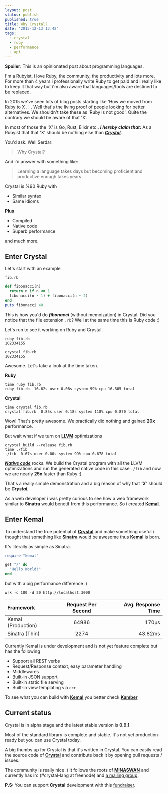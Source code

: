 ```yaml
---
layout: post
status: publish
published: true
title: Why Crystal?
date: '2015-12-13 13:42'
tags:
  - crystal
  - ruby
  - performance
  - api
---
```


**Spoiler**: This is an opinionated post about programming languages.

I'm a Rubyist, i love Ruby, the community, the productivity and lots more.
For more than 4 years i professionally write Ruby to get paid and i really like to keep it that way but
i'm also aware that languages/tools are destined to be replaced.

In 2015 we've seen lots of blog posts starting like 'How we moved from Ruby to X ..' . Well that's the living
proof of people looking for better alternatives. We shouldn't take these as 'Ruby is not good'. Quite the contrary we should be aware
of that 'X'.

In most of those the 'X' is Go, Rust, Elixir etc.. ***I hereby claim that:*** As a Rubyist that that 'X' should be nothing else than ***[Crystal](http://crystal-lang.org)***.

You'd ask. Well Serdar:

>Why Crystal?

And i'd answer with something like:

>Learning a language takes days but becoming proficient and productive enough takes years.

Crystal is %90 Ruby with

- Similar syntax
- Same idioms

**Plus**

- Compiled
- Native code
- Superb performance

and much more.

## Enter Crystal

Let's start with an example

`fib.rb`

```ruby
def fibonacci(n)
  return n if n <= 1
  fibonacci(n - 1) + fibonacci(n - 2)
end
puts fibonacci 40
```

This is how you'd do ***fibonacci*** (without memoization) in Crystal. Did you notice that the file extension `.rb`? Well at the same time this is Ruby code :)

Let's run to see it working on Ruby and Crystal.

```
ruby fib.rb
102334155

crystal fib.rb
102334155
```

Awesome. Let's take a look at the time taken.

**Ruby**

```
time ruby fib.rb
ruby fib.rb  16.62s user 0.08s system 99% cpu 16.805 total
```

**Crystal**

```
time crystal fib.rb
crystal fib.rb  0.85s user 0.18s system 118% cpu 0.870 total
```

Wow! That's pretty awesome. We practically did nothing and gained **20x** performance.

But wait what if we turn on **[LLVM](http://llvm.org/)** optimizations

```
crystal build --release fib.rb
time ./fib
./fib  0.67s user 0.00s system 99% cpu 0.678 total
```

***[Native code](https://en.wikipedia.org/wiki/Machine_code)*** rocks. We build the Crystal program with all the LLVM optimizations and
run the generated native code in this case `./fib` and now we are nearly **25x** faster than Ruby :)

That's a really simple demonstration and a big reason of why that ***'X'*** should be ***Crystal***.

As a web developer i was pretty curious to see how a web framework similar to **Sinatra** would benetif from this
performance. So i created **[Kemal](http://www.github.com/sdogruyol/kemal)**.

## Enter Kemal

To understand the true potential of **[Crystal](http://crystal-lang.org)** and make something useful i thought that something like **[Sinatra](http://www.sinatrarb.com)** would be awesome
thus **[Kemal](http://www.github.com/sdogruyol/kemal)** is born.

It's literally as simple as Sinatra.

```ruby
require "kemal"

get "/" do
  "Hello World!"
end
```

but with a big performance difference :)

`wrk -c 100 -d 20 http://localhost:3000`

| Framework | Request Per Second  | Avg. Response Time |
| :------------ |:---------------:| -----:|
| Kemal (Production)    | 64986 | 170μs  |
| Sinatra (Thin)     | 2274        |   43.82ms |

Currently Kemal is under development and is not yet feature complete but has the following

- Support all REST verbs
- Request/Response context, easy parameter handling
- Middlewares
- Built-in JSON support
- Built-in static file serving
- Built-in view templating via `ecr`

To see what you can build with **[Kemal](http://www.github.com/sdogruyol/kemal)** you better check **[Kamber](http://github.com/f/kamber)**

## Current status

Crystal is in alpha stage and the latest stable version is **0.9.1**.

Most of the standard library is complete and stable. It's not yet production-ready but
you can use Crystal today.

A big thumbs up for Crystal is that it's written in Crystal. You can easily read the source
code of **[Crystal](http://crystal-lang.org)**  and contribute back it by opening pull requests / issues.

The community is really nice :) It follows the roots of **[MINASWAN](https://en.wikipedia.org/wiki/MINASWAN)** and currently
has irc (#crystal-lang at freenode) and [a mailing group](https://groups.google.com/forum/?fromgroups#!forum/crystal-lang).

**P.S:** You can support **Crystal** development with this [fundraiser](https://www.bountysource.com/teams/crystal-lang/fundraiser).
